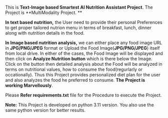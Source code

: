 This is **Text-Image based Smartest AI Nutrition Assistant Project**. The Project is **MultiModality Project. **

**In text based nutrition,** the User need to provide their personal Preferences to get proper tailored nutrion menu in terms of breakfast, lunch, dinner along with nutrition details in the food. 

**In Image based nutrition analysis,** we can either place any food image URL in **JPG/PNG/JPEG** format or Upload the Food Image(**JPG/PNG/JPEG**) itself from local drive. In either of the cases, the Food Image will be displayed and then click on **Analyze Nutrition button** which is there below the Image. Click on the button then detailed analysis about the Food will be analyzed in terms on nutritional values, how to consume the food(regurlarly or occationally). Thus this Project provides personalized diet plan for the user and also analyzes the food he preferred to consume. **The Project is working Marvellously**.

Please **Refer requirements.txt** file for the Procedure to execute the Project.

**Note:**
This Project is developed on python 3.11 version. You also use the same python version for better results.






